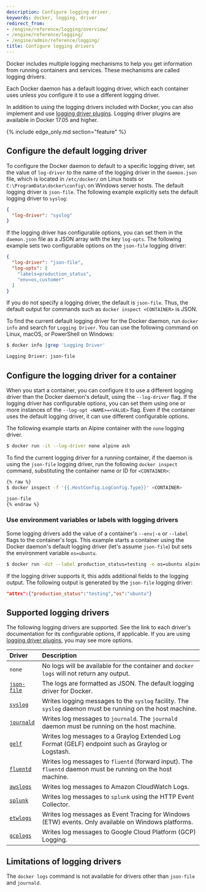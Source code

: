 ```yaml
---
description: Configure logging driver.
keywords: docker, logging, driver
redirect_from:
- /engine/reference/logging/overview/
- /engine/reference/logging/
- /engine/admin/reference/logging/
title: Configure logging drivers
---
```


Docker includes multiple logging mechanisms to help you get information from
running containers and services. These mechanisms are called logging
drivers.

Each Docker daemon has a default logging driver, which each container uses
unless you configure it to use a different logging driver.

In addition to using the logging drivers included with Docker, you can also
implement and use [logging driver plugins](/engine/admin/reference/logging/plugins.md).
Logging driver plugins are available in Docker 17.05 and higher.

{% include edge_only.md section="feature" %}

## Configure the default logging driver

To configure the Docker daemon to default to a specific logging driver, set the
value of `log-driver` to the name of the logging driver in the `daemon.json`
file, which is located in `/etc/docker/` on Linux hosts or
`C:\ProgramData\docker\config\` on Windows server hosts. The default logging
driver is `json-file`. The following example explicitly sets the default
logging driver to `syslog`:

```json
{
  "log-driver": "syslog"
}
```

If the logging driver has configurable options, you can set them in the
`daemon.json` file as a JSON array with the key `log-opts`. The following
example sets two configurable options on the `json-file` logging driver:

```json
{
  "log-driver": "json-file",
  "log-opts": [
    "labels=production_status",
    "env=os,customer"
  ]
}
```


If you do not specify a logging driver, the default is `json-file`. Thus,
the default output for commands such as `docker inspect <CONTAINER>` is JSON.

To find the current default logging driver for the Docker daemon, run
`docker info` and search for `Logging Driver`. You can use the following
command on Linux, macOS, or PowerShell on Windows:

```bash
$ docker info |grep 'Logging Driver'

Logging Driver: json-file
```

## Configure the logging driver for a container

When you start a container, you can configure it to use a different logging
driver than the Docker daemon's default, using the `--log-driver` flag. If the
logging driver has configurable options, you can set them using one or more
instances of the `--log-opt <NAME>=<VALUE>` flag. Even if the container uses the
default logging driver, it can use different configurable options.

The following example starts an Alpine container with the `none` logging driver.

```bash
$ docker run -it --log-driver none alpine ash
```

To find the current logging driver for a running container, if the daemon
is using the `json-file` logging driver, run the following `docker inspect`
command, substituting the container name or ID for `<CONTAINER>`:

```bash
{% raw %}
$ docker inspect -f '{{.HostConfig.LogConfig.Type}}' <CONTAINER>

json-file
{% endraw %}
```

### Use environment variables or labels with logging drivers

Some logging drivers add the value of a container's `--env|-e` or `--label`
flags to the container's logs. This example starts a container using the Docker
daemon's default logging driver (let's assume `json-file`) but sets the
environment variable `os=ubuntu`.

```bash
$ docker run -dit --label production_status=testing -e os=ubuntu alpine sh
```

If the logging driver supports it, this adds additional fields to the logging
output. The following output is generated by the `json-file` logging driver:

```json
"attrs":{"production_status":"testing","os":"ubuntu"}
```

## Supported logging drivers

The following logging drivers are supported. See the link to each driver's
documentation for its configurable options, if applicable. If you are using
[logging driver plugins](/engine/admin/reference/logging/plugins.md), you may
see more options.

| Driver                      | Description                                                                                                   |
|:----------------------------|:--------------------------------------------------------------------------------------------------------------|
| `none`                      | No logs will be available for the container and `docker logs` will not return any output.                     |
| [`json-file`](json-file.md) | The logs are formatted as JSON. The default logging driver for Docker.                                        |
| [`syslog`](syslog.md)       | Writes logging messages to the `syslog` facility. The `syslog` daemon must be running on the host machine.    |
| [`journald`](journald.md)   | Writes log messages to `journald`. The `journald` daemon must be running on the host machine.                 |
| [`gelf`](gelf.md)           | Writes log messages to a Graylog Extended Log Format (GELF) endpoint such as Graylog or Logstash.             |
| [`fluentd`](fluentd.md)     | Writes log messages to `fluentd` (forward input). The `fluentd` daemon must be running on the host machine. | |
| [`awslogs`](awslogs.md)     | Writes log messages to Amazon CloudWatch Logs.                                                                |
| [`splunk`](splunk.md)       | Writes log messages to `splunk` using the HTTP Event Collector.                                               |
| [`etwlogs`](etwlogs.md)     | Writes log messages as Event Tracing for Windows (ETW) events. Only available on Windows platforms.           |
| [`gcplogs`](gcplogs.md)     | Writes log messages to Google Cloud Platform (GCP) Logging.                                                   |

## Limitations of logging drivers

The `docker logs` command is not available for drivers other than `json-file`
and `journald`.

